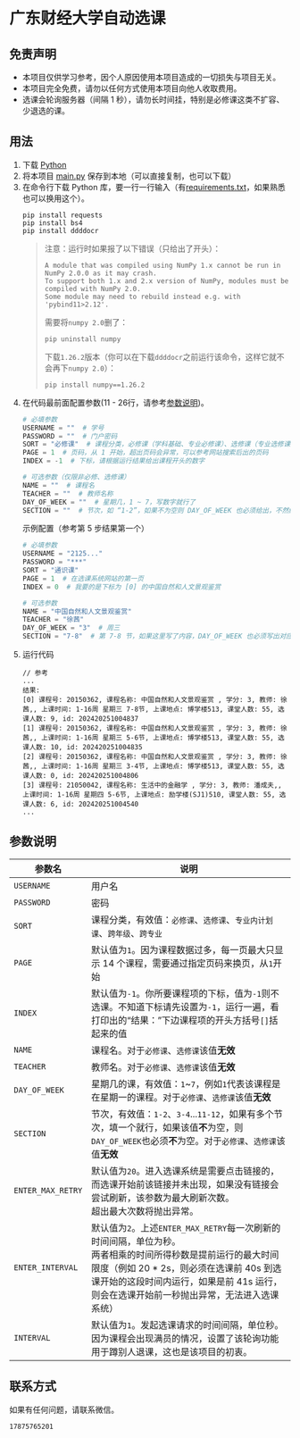 # 广东财经大学自动选课

## 免责声明
- 本项目仅供学习参考，因个人原因使用本项目造成的一切损失与项目无关。
- 本项目完全免费，请勿以任何方式使用本项目向他人收取费用。
- 选课会轮询服务器（间隔 1 秒），请勿长时间挂，特别是必修课这类不扩容、少退选的课。

## 用法
1. 下载 [Python](https://www.python.org/)
2. 将本项目 [main.py](python/main.py) 保存到本地（可以直接复制，也可以下载）
3. 在命令行下载 Python 库，要一行一行输入（有[requirements.txt](python/requirements.txt)，如果熟悉也可以换用这个）。
    ```
    pip install requests
    pip install bs4
    pip install ddddocr
    ```
   > 注意：运行时如果报了以下错误（只给出了开头）：
   > ```
   > A module that was compiled using NumPy 1.x cannot be run in NumPy 2.0.0 as it may crash. 
   > To support both 1.x and 2.x version of NumPy, modules must be compiled with NumPy 2.0.
   > Some module may need to rebuild instead e.g. with 'pybind11>2.12'.
   > ```
   > 需要将`numpy 2.0`删了：
   > ```
   > pip uninstall numpy
   > ```
   > 下载`1.26.2`版本（你可以在下载`ddddocr`之前运行该命令，这样它就不会再下`numpy 2.0`）：
   > ```
   > pip install numpy==1.26.2
   > ```
4. 在代码最前面配置参数(11 - 26行，请参考[参数说明](#参数说明))。
   ```python
   # 必填参数
   USERNAME = ""  # 学号
   PASSWORD = ""  # 门户密码
   SORT = "必修课"  # 课程分类，必修课（学科基础、专业必修课）、选修课（专业选修课）、通识课、专业内计划课、跨年级、跨专业
   PAGE = 1  # 页码，从 1 开始，超出页码会异常，可以参考网站搜索后出的页码
   INDEX = -1  # 下标，请根据运行结果给出课程开头的数字
   
   # 可选参数（仅限非必修、选修课）
   NAME = ""  # 课程名
   TEACHER = ""  # 教师名称
   DAY_OF_WEEK = ""  # 星期几，1 ~ 7，写数字就行了
   SECTION = ""  # 节次，如 “1-2”，如果不为空则 DAY_OF_WEEK 也必须给出，不然结果是空的
   ```
   示例配置（参考第 5 步结果第一个）
   ```python
   # 必填参数
   USERNAME = "2125..."
   PASSWORD = "***"
   SORT = "通识课"
   PAGE = 1  # 在选课系统网站的第一页
   INDEX = 0  # 我要的是下标为 [0] 的中国自然和人文景观鉴赏
   
   # 可选参数
   NAME = "中国自然和人文景观鉴赏"
   TEACHER = "徐茜"
   DAY_OF_WEEK = "3"  # 周三
   SECTION = "7-8"  # 第 7-8 节，如果这里写了内容，DAY_OF_WEEK 也必须写出对应周几
   ```
5. 运行代码
   ```
   // 参考
   ...
   结果:
   [0] 课程号: 20150362, 课程名称: 中国自然和人文景观鉴赏 , 学分: 3, 教师: 徐茜,, 上课时间: 1-16周 星期三 7-8节, 上课地点: 博学楼513, 课堂人数: 55, 选课人数: 9, id: 202420251004837
   [1] 课程号: 20150362, 课程名称: 中国自然和人文景观鉴赏 , 学分: 3, 教师: 徐茜,, 上课时间: 1-16周 星期三 5-6节, 上课地点: 博学楼513, 课堂人数: 55, 选课人数: 10, id: 202420251004835
   [2] 课程号: 20150362, 课程名称: 中国自然和人文景观鉴赏 , 学分: 3, 教师: 徐茜,, 上课时间: 1-16周 星期三 3-4节, 上课地点: 博学楼513, 课堂人数: 55, 选课人数: 0, id: 202420251004806
   [3] 课程号: 21050042, 课程名称: 生活中的金融学 , 学分: 3, 教师: 潘成夫,, 上课时间: 1-16周 星期四 5-6节, 上课地点: 励学楼(SJ1)510, 课堂人数: 55, 选课人数: 6, id: 202420251004540
   ...
   ```

## 参数说明
| 参数名               | 说明                                                                                                                                                |
|-------------------|---------------------------------------------------------------------------------------------------------------------------------------------------|
| `USERNAME`        | 用户名                                                                                                                                               |
| `PASSWORD`        | 密码                                                                                                                                                |
| `SORT`            | 课程分类，有效值：`必修课`、`选修课`、`专业内计划课`、`跨年级`、`跨专业`                                                                                                         |
| `PAGE`            | 默认值为`1`。因为课程数据过多，每一页最大只显示 14 个课程，需要通过指定页码来换页，从`1`开始                                                                                               |
| `INDEX`           | 默认值为`-1`。你所要课程项的下标，值为`-1`则不选课。不知道下标请先设置为`-1`，运行一遍，看打印出的“结果：”下边课程项的开头方括号`[]`括起来的值                                                                  |
| `NAME`            | 课程名。对于`必修课`、`选修课`该值**无效**                                                                                                                         |
| `TEACHER`         | 教师名。对于`必修课`、`选修课`该值**无效**                                                                                                                         |
| `DAY_OF_WEEK`     | 星期几的课，有效值：`1`~`7`，例如`1`代表该课程是在星期一的课程。对于`必修课`、`选修课`该值**无效**                                                                                        |
| `SECTION`         | 节次，有效值：`1-2`、`3-4`...`11-12`，如果有多个节次，填一个就行，如果该值**不**为空，则`DAY_OF_WEEK`也必须**不**为空。对于`必修课`、`选修课`该值**无效**                                             |
| `ENTER_MAX_RETRY` | 默认值为`20`。进入选课系统是需要点击链接的，而选课开始前该链接并未出现，如果没有链接会尝试刷新，该参数为最大刷新次数。<br/>超出最大次数将抛出异常。                                                                    |
| `ENTER_INTERVAL`  | 默认值为`2`。上述`ENTER_MAX_RETRY`每一次刷新的时间间隔，单位为秒。<br/>两者相乘的时间所得秒数是提前运行的最大时间限度（例如 20 * 2s，则必须在选课前 40s 到选课开始的这段时间内运行，如果是前 41s 运行，则会在选课开始前一秒抛出异常，无法进入选课系统） |
| `INTERVAL`        | 默认值为`1`。发起选课请求的时间间隔，单位秒。因为课程会出现满员的情况，设置了该轮询功能用于蹲别人退课，这也是该项目的初衷。                                                                                   |

## 联系方式
如果有任何问题，请联系微信。
```
17875765201
```